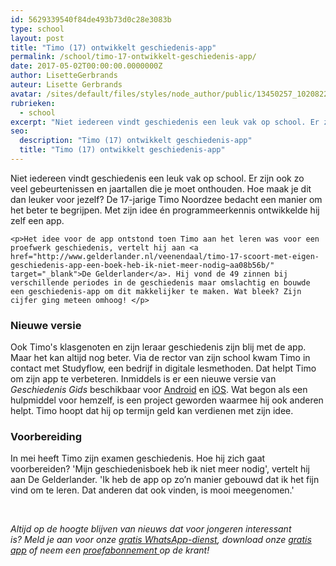 ```yaml
---
id: 5629339540f84de493b73d0c28e3083b
type: school
layout: post
title: "Timo (17) ontwikkelt geschiedenis-app"
permalink: /school/timo-17-ontwikkelt-geschiedenis-app/
date: 2017-05-02T00:00:00.0000000Z
author: LisetteGerbrands
auteur: Lisette Gerbrands
avatar: /sites/default/files/styles/node_author/public/13450257_10208224020345949_4749455365629855480_n.jpg?itok=bu9Jk8Bo
rubrieken:
  - school
excerpt: "Niet iedereen vindt geschiedenis een leuk vak op school. Er zijn ook zo veel gebeurtenissen en jaartallen die je moet onthouden. Hoe maak je dit dan leuker voor jezelf? De 17-jarige Timo Noordzee bedacht een manier om het beter te begrijpen. Met zijn idee én programmeerkennis ontwikkelde hij zelf een app.  "
seo:
  description: "Timo (17) ontwikkelt geschiedenis-app"
  title: "Timo (17) ontwikkelt geschiedenis-app"
---
```

Niet iedereen vindt geschiedenis een leuk vak op school. Er zijn ook zo veel gebeurtenissen en jaartallen die je moet onthouden. Hoe maak je dit dan leuker voor jezelf? De 17-jarige Timo Noordzee bedacht een manier om het beter te begrijpen. Met zijn idee én programmeerkennis ontwikkelde hij zelf een app.  

    <p>Het idee voor de app ontstond toen Timo aan het leren was voor een proefwerk geschiedenis, vertelt hij aan <a href="http://www.gelderlander.nl/veenendaal/timo-17-scoort-met-eigen-geschiedenis-app-een-boek-heb-ik-niet-meer-nodig~aa08b56b/" target="_blank">De Gelderlander</a>. Hij vond de 49 zinnen bij verschillende periodes in de geschiedenis maar omslachtig en bouwde een geschiedenis-app om dit makkelijker te maken. Wat bleek? Zijn cijfer ging meteen omhoog! </p>
<h3>Nieuwe versie</h3>
<p>Ook Timo's klasgenoten en zijn leraar geschiedenis zijn blij met de app. Maar het kan altijd nog beter. Via de rector van zijn school kwam Timo in contact met Studyflow, een bedrijf in digitale lesmethoden. Dat helpt Timo om zijn app te verbeteren. Inmiddels is er een nieuwe versie van <em>Geschiedenis Gids</em> beschikbaar voor <a href="https://play.google.com/store/apps/details?id=com.northseadevs.geschiedenisgids&amp;hl=nl" target="_blank">Android</a> en <a href="http://www.geschiedenisgids.nl/?_sp=e6e97592-966e-479a-9d0d-bc5e411824c5.1493642477066" target="_blank">iOS</a>. Wat begon als een hulpmiddel voor hemzelf, is een project geworden waarmee hij ook anderen helpt. Timo hoopt dat hij op termijn geld kan verdienen met zijn idee.</p>
<h3>Voorbereiding</h3>
<p>In mei heeft Timo zijn examen geschiedenis. Hoe hij zich gaat voorbereiden? 'Mijn geschiedenisboek heb ik niet meer nodig', vertelt hij aan De Gelderlander. 'Ik heb de app op zo’n manier gebouwd dat ik het fijn vind om te leren. Dat anderen dat ook vinden, is mooi meegenomen.'</p>
<p> </p>
<p><em>Altijd op de hoogte blijven van nieuws dat voor jongeren interessant is? Meld je aan voor onze <a href="/whatsapp">gratis WhatsApp-dienst</a>, download onze <a href="/app">gratis app</a> of neem een <a href="https://abonneren.sevendays.nl/abonneren/abonnementen/ae/artikel">proefabonnement </a>op de krant!</em></p>  
